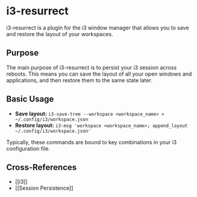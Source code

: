 # i3-resurrect

i3-resurrect is a plugin for the i3 window manager that allows you to save and restore the layout of your workspaces.

## Purpose

The main purpose of i3-resurrect is to persist your i3 session across reboots. This means you can save the layout of all your open windows and applications, and then restore them to the same state later.

## Basic Usage

*   **Save layout:** `i3-save-tree --workspace <workspace_name> > ~/.config/i3/workspace.json`
*   **Restore layout:** `i3-msg 'workspace <workspace_name>; append_layout ~/.config/i3/workspace.json'`

Typically, these commands are bound to key combinations in your i3 configuration file.

## Cross-References

*   [[i3]]
*   [[Session Persistence]]
